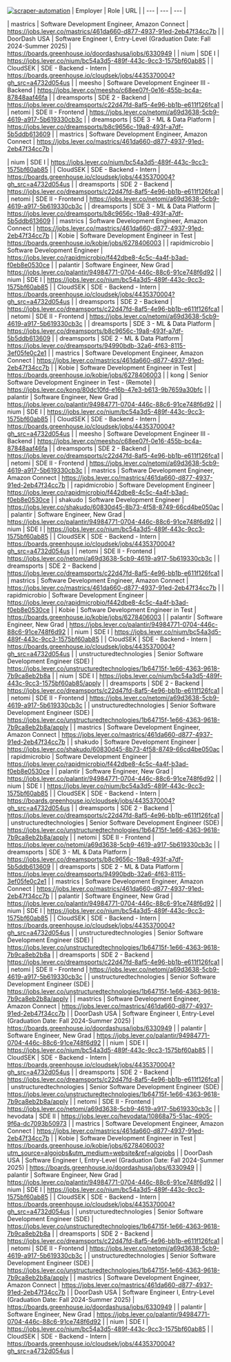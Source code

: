[![scraper-automation](https://github.com/azad-ali786/Job_Openings/actions/workflows/scraper-automation.yml/badge.svg)](https://github.com/azad-ali786/Job_Openings/actions/workflows/scraper-automation.yml)
| Employer | Role | URL |
| --- | --- | --- |

| mastrics | Software Development Engineer, Amazon Connect | https://jobs.lever.co/mastrics/461da660-d877-4937-91ed-2eb47f34cc7b |
| DoorDash USA | Software Engineer I, Entry-Level (Graduation Date: Fall 2024-Summer 2025) | https://boards.greenhouse.io/doordashusa/jobs/6330949 |
| nium | SDE I | https://jobs.lever.co/nium/bc54a3d5-489f-443c-9cc3-1575bf60ab85 |
| CloudSEK | SDE - Backend - Intern | https://boards.greenhouse.io/cloudsek/jobs/4435370004?gh_src=a4732d054us |
| meesho | Software Development Engineer III -Backend | https://jobs.lever.co/meesho/c68ee07f-0e16-455b-bc4a-87848aaf46fa |
| dreamsports | SDE 2 - Backend | https://jobs.lever.co/dreamsports/c22d47fd-8af5-4e96-bb1b-e611f126fca1 |
| netomi | SDE II - Frontend | https://jobs.lever.co/netomi/a69d3638-5cb9-4619-a917-5b619330cb3c |
| dreamsports | SDE 3 - ML & Data Platform | https://jobs.lever.co/dreamsports/b8c9656c-19a8-493f-a7df-5b5ddb613609 |
| mastrics | Software Development Engineer, Amazon Connect | https://jobs.lever.co/mastrics/461da660-d877-4937-91ed-2eb47f34cc7b |

| nium | SDE I | https://jobs.lever.co/nium/bc54a3d5-489f-443c-9cc3-1575bf60ab85 |
| CloudSEK | SDE - Backend - Intern | https://boards.greenhouse.io/cloudsek/jobs/4435370004?gh_src=a4732d054us |
| dreamsports | SDE 2 - Backend | https://jobs.lever.co/dreamsports/c22d47fd-8af5-4e96-bb1b-e611f126fca1 |
| netomi | SDE II - Frontend | https://jobs.lever.co/netomi/a69d3638-5cb9-4619-a917-5b619330cb3c |
| dreamsports | SDE 3 - ML & Data Platform | https://jobs.lever.co/dreamsports/b8c9656c-19a8-493f-a7df-5b5ddb613609 |
| mastrics | Software Development Engineer, Amazon Connect | https://jobs.lever.co/mastrics/461da660-d877-4937-91ed-2eb47f34cc7b |
| Kobie | Software Development Engineer in Test | https://boards.greenhouse.io/kobie/jobs/6278406003 |
| rapidmicrobio | Software Development Engineer | https://jobs.lever.co/rapidmicrobio/f442dbe8-4c5c-4a4f-b3ad-f0eb8e0530ce |
| palantir | Software Engineer, New Grad | https://jobs.lever.co/palantir/94984771-0704-446c-88c6-91ce748f6d92 |
| nium | SDE I | https://jobs.lever.co/nium/bc54a3d5-489f-443c-9cc3-1575bf60ab85 |
| CloudSEK | SDE - Backend - Intern | https://boards.greenhouse.io/cloudsek/jobs/4435370004?gh_src=a4732d054us |
| dreamsports | SDE 2 - Backend | https://jobs.lever.co/dreamsports/c22d47fd-8af5-4e96-bb1b-e611f126fca1 |
| netomi | SDE II - Frontend | https://jobs.lever.co/netomi/a69d3638-5cb9-4619-a917-5b619330cb3c |
| dreamsports | SDE 3 - ML & Data Platform | https://jobs.lever.co/dreamsports/b8c9656c-19a8-493f-a7df-5b5ddb613609 |
| dreamsports | SDE 2 - ML & Data Platform | https://jobs.lever.co/dreamsports/94990bdb-32a6-4f63-8115-3ef05fe0c2e1 |
| mastrics | Software Development Engineer, Amazon Connect | https://jobs.lever.co/mastrics/461da660-d877-4937-91ed-2eb47f34cc7b |
| Kobie | Software Development Engineer in Test | https://boards.greenhouse.io/kobie/jobs/6278406003 |
| kong | Senior Software Development Engineer in Test - (Remote) | https://jobs.lever.co/kong/80dc10fd-e16b-47e3-b613-9b7659a30bfc |
| palantir | Software Engineer, New Grad | https://jobs.lever.co/palantir/94984771-0704-446c-88c6-91ce748f6d92 |
| nium | SDE I | https://jobs.lever.co/nium/bc54a3d5-489f-443c-9cc3-1575bf60ab85 |
| CloudSEK | SDE - Backend - Intern | https://boards.greenhouse.io/cloudsek/jobs/4435370004?gh_src=a4732d054us |
| meesho | Software Development Engineer III -Backend | https://jobs.lever.co/meesho/c68ee07f-0e16-455b-bc4a-87848aaf46fa |
| dreamsports | SDE 2 - Backend | https://jobs.lever.co/dreamsports/c22d47fd-8af5-4e96-bb1b-e611f126fca1 |
| netomi | SDE II - Frontend | https://jobs.lever.co/netomi/a69d3638-5cb9-4619-a917-5b619330cb3c |
| mastrics | Software Development Engineer, Amazon Connect | https://jobs.lever.co/mastrics/461da660-d877-4937-91ed-2eb47f34cc7b |
| rapidmicrobio | Software Development Engineer | https://jobs.lever.co/rapidmicrobio/f442dbe8-4c5c-4a4f-b3ad-f0eb8e0530ce |
| shakudo | Software Development Engineer | https://jobs.lever.co/shakudo/60830d45-8b73-4f58-8749-66cd4be050ac |
| palantir | Software Engineer, New Grad | https://jobs.lever.co/palantir/94984771-0704-446c-88c6-91ce748f6d92 |
| nium | SDE I | https://jobs.lever.co/nium/bc54a3d5-489f-443c-9cc3-1575bf60ab85 |
| CloudSEK | SDE - Backend - Intern | https://boards.greenhouse.io/cloudsek/jobs/4435370004?gh_src=a4732d054us |
| netomi | SDE II - Frontend | https://jobs.lever.co/netomi/a69d3638-5cb9-4619-a917-5b619330cb3c |
| dreamsports | SDE 2 - Backend | https://jobs.lever.co/dreamsports/c22d47fd-8af5-4e96-bb1b-e611f126fca1 |
| mastrics | Software Development Engineer, Amazon Connect | https://jobs.lever.co/mastrics/461da660-d877-4937-91ed-2eb47f34cc7b |
| rapidmicrobio | Software Development Engineer | https://jobs.lever.co/rapidmicrobio/f442dbe8-4c5c-4a4f-b3ad-f0eb8e0530ce |
| Kobie | Software Development Engineer in Test | https://boards.greenhouse.io/kobie/jobs/6278406003 |
| palantir | Software Engineer, New Grad | https://jobs.lever.co/palantir/94984771-0704-446c-88c6-91ce748f6d92 |
| nium | SDE I | https://jobs.lever.co/nium/bc54a3d5-489f-443c-9cc3-1575bf60ab85 |
| CloudSEK | SDE - Backend - Intern | https://boards.greenhouse.io/cloudsek/jobs/4435370004?gh_src=a4732d054us |
| unstructuredtechnologies | Senior Software Development Engineer (SDE) | https://jobs.lever.co/unstructuredtechnologies/1b64715f-1e66-4363-9618-7b9ca8eb2b8a |
| nium | SDE I | https://jobs.lever.co/nium/bc54a3d5-489f-443c-9cc3-1575bf60ab85/apply |
| dreamsports | SDE 2 - Backend | https://jobs.lever.co/dreamsports/c22d47fd-8af5-4e96-bb1b-e611f126fca1 |
| netomi | SDE II - Frontend | https://jobs.lever.co/netomi/a69d3638-5cb9-4619-a917-5b619330cb3c |
| unstructuredtechnologies | Senior Software Development Engineer (SDE) | https://jobs.lever.co/unstructuredtechnologies/1b64715f-1e66-4363-9618-7b9ca8eb2b8a/apply |
| mastrics | Software Development Engineer, Amazon Connect | https://jobs.lever.co/mastrics/461da660-d877-4937-91ed-2eb47f34cc7b |
| shakudo | Software Development Engineer | https://jobs.lever.co/shakudo/60830d45-8b73-4f58-8749-66cd4be050ac |
| rapidmicrobio | Software Development Engineer | https://jobs.lever.co/rapidmicrobio/f442dbe8-4c5c-4a4f-b3ad-f0eb8e0530ce |
| palantir | Software Engineer, New Grad | https://jobs.lever.co/palantir/94984771-0704-446c-88c6-91ce748f6d92 |
| nium | SDE I | https://jobs.lever.co/nium/bc54a3d5-489f-443c-9cc3-1575bf60ab85 |
| CloudSEK | SDE - Backend - Intern | https://boards.greenhouse.io/cloudsek/jobs/4435370004?gh_src=a4732d054us |
| dreamsports | SDE 2 - Backend | https://jobs.lever.co/dreamsports/c22d47fd-8af5-4e96-bb1b-e611f126fca1 |
| unstructuredtechnologies | Senior Software Development Engineer (SDE) | https://jobs.lever.co/unstructuredtechnologies/1b64715f-1e66-4363-9618-7b9ca8eb2b8a/apply |
| netomi | SDE II - Frontend | https://jobs.lever.co/netomi/a69d3638-5cb9-4619-a917-5b619330cb3c |
| dreamsports | SDE 3 - ML & Data Platform | https://jobs.lever.co/dreamsports/b8c9656c-19a8-493f-a7df-5b5ddb613609 |
| dreamsports | SDE 2 - ML & Data Platform | https://jobs.lever.co/dreamsports/94990bdb-32a6-4f63-8115-3ef05fe0c2e1 |
| mastrics | Software Development Engineer, Amazon Connect | https://jobs.lever.co/mastrics/461da660-d877-4937-91ed-2eb47f34cc7b |
| palantir | Software Engineer, New Grad | https://jobs.lever.co/palantir/94984771-0704-446c-88c6-91ce748f6d92 |
| nium | SDE I | https://jobs.lever.co/nium/bc54a3d5-489f-443c-9cc3-1575bf60ab85 |
| CloudSEK | SDE - Backend - Intern | https://boards.greenhouse.io/cloudsek/jobs/4435370004?gh_src=a4732d054us |
| unstructuredtechnologies | Senior Software Development Engineer (SDE) | https://jobs.lever.co/unstructuredtechnologies/1b64715f-1e66-4363-9618-7b9ca8eb2b8a |
| dreamsports | SDE 2 - Backend | https://jobs.lever.co/dreamsports/c22d47fd-8af5-4e96-bb1b-e611f126fca1 |
| netomi | SDE II - Frontend | https://jobs.lever.co/netomi/a69d3638-5cb9-4619-a917-5b619330cb3c |
| unstructuredtechnologies | Senior Software Development Engineer (SDE) | https://jobs.lever.co/unstructuredtechnologies/1b64715f-1e66-4363-9618-7b9ca8eb2b8a/apply |
| mastrics | Software Development Engineer, Amazon Connect | https://jobs.lever.co/mastrics/461da660-d877-4937-91ed-2eb47f34cc7b |
| DoorDash USA | Software Engineer I, Entry-Level (Graduation Date: Fall 2024-Summer 2025) | https://boards.greenhouse.io/doordashusa/jobs/6330949 |
| palantir | Software Engineer, New Grad | https://jobs.lever.co/palantir/94984771-0704-446c-88c6-91ce748f6d92 |
| nium | SDE I | https://jobs.lever.co/nium/bc54a3d5-489f-443c-9cc3-1575bf60ab85 |
| CloudSEK | SDE - Backend - Intern | https://boards.greenhouse.io/cloudsek/jobs/4435370004?gh_src=a4732d054us |
| dreamsports | SDE 2 - Backend | https://jobs.lever.co/dreamsports/c22d47fd-8af5-4e96-bb1b-e611f126fca1 |
| unstructuredtechnologies | Senior Software Development Engineer (SDE) | https://jobs.lever.co/unstructuredtechnologies/1b64715f-1e66-4363-9618-7b9ca8eb2b8a/apply |
| netomi | SDE II - Frontend | https://jobs.lever.co/netomi/a69d3638-5cb9-4619-a917-5b619330cb3c |
| hevodata | SDE II | https://jobs.lever.co/hevodata/10868a75-51ac-4905-9f6a-dc7093b50973 |
| mastrics | Software Development Engineer, Amazon Connect | https://jobs.lever.co/mastrics/461da660-d877-4937-91ed-2eb47f34cc7b |
| Kobie | Software Development Engineer in Test | https://boards.greenhouse.io/kobie/jobs/6278406003?utm_source=algojobs&utm_medium=website&ref=algojobs |
| DoorDash USA | Software Engineer I, Entry-Level (Graduation Date: Fall 2024-Summer 2025) | https://boards.greenhouse.io/doordashusa/jobs/6330949 |
| palantir | Software Engineer, New Grad | https://jobs.lever.co/palantir/94984771-0704-446c-88c6-91ce748f6d92 |
| nium | SDE I | https://jobs.lever.co/nium/bc54a3d5-489f-443c-9cc3-1575bf60ab85 |
| CloudSEK | SDE - Backend - Intern | https://boards.greenhouse.io/cloudsek/jobs/4435370004?gh_src=a4732d054us |
| unstructuredtechnologies | Senior Software Development Engineer (SDE) | https://jobs.lever.co/unstructuredtechnologies/1b64715f-1e66-4363-9618-7b9ca8eb2b8a |
| dreamsports | SDE 2 - Backend | https://jobs.lever.co/dreamsports/c22d47fd-8af5-4e96-bb1b-e611f126fca1 |
| netomi | SDE II - Frontend | https://jobs.lever.co/netomi/a69d3638-5cb9-4619-a917-5b619330cb3c |
| unstructuredtechnologies | Senior Software Development Engineer (SDE) | https://jobs.lever.co/unstructuredtechnologies/1b64715f-1e66-4363-9618-7b9ca8eb2b8a/apply |
| mastrics | Software Development Engineer, Amazon Connect | https://jobs.lever.co/mastrics/461da660-d877-4937-91ed-2eb47f34cc7b |
| DoorDash USA | Software Engineer I, Entry-Level (Graduation Date: Fall 2024-Summer 2025) | https://boards.greenhouse.io/doordashusa/jobs/6330949 |
| palantir | Software Engineer, New Grad | https://jobs.lever.co/palantir/94984771-0704-446c-88c6-91ce748f6d92 |
| nium | SDE I | https://jobs.lever.co/nium/bc54a3d5-489f-443c-9cc3-1575bf60ab85 |
| CloudSEK | SDE - Backend - Intern | https://boards.greenhouse.io/cloudsek/jobs/4435370004?gh_src=a4732d054us |